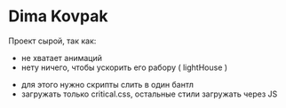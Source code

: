 
# Dima Kovpak


Проект сырой, так как:
- не хватает анимаций
- нету ничего, чтобы ускорить его рабору ( lightHouse )
 * для этого нужно скрипты слить в один бантл
 * загружать только critical.css, остальные стили загружать через JS

